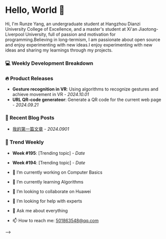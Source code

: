 # Hello, World 👋

Hi, I'm Runze Yang, an undergraduate student at Hangzhou Dianzi University College of Excellence, and a master's student at Xi'an Jiaotong-Liverpool University, full of passion and motivation for programming.Believing in long-termism, I am passionate about open source and enjoy experimenting with new ideas.I enjoy experimenting with new ideas and sharing my learnings through my projects.

### 💻 Weekly Development Breakdown
<!-- This section can be automated or updated manually, showing what languages or tools you're working with -->

### 🔥 Product Releases
- **Gesture recognition in VR**: Using algorithms to recognize gestures and achieve movement in VR - _2024.10.01_
- **URL QR-code generateor**: Generate a QR code for the current web page - _2024.09.21_

### 📝 Recent Blog Posts
- [我的第一篇文章]((https://youngbeauty.github.io/posts/First/)) - _2024.0901_

### 📅 Trend Weekly
- **Week #195**: [Trending topic] - _Date_
- **Week #194**: [Trending topic] - _Date_

- 🔭 I’m currently working on Computer Basics
- 🌱 I’m currently learning Algorithms
- 👯 I’m looking to collaborate on Huawei
- 🤔 I’m looking for help with experts
- 💬 Ask me about everything
- 📫 How to reach me: 501863548@qq.com

-->
